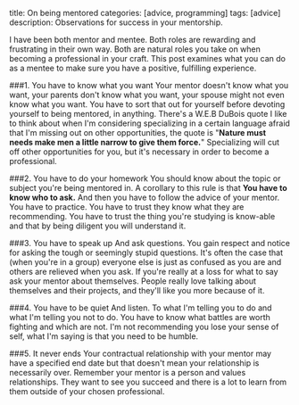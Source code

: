 title: On being mentored
categories: [advice, programming]
tags: [advice]
description: Observations for success in your mentorship.

I have been both mentor and mentee. Both roles are rewarding and
frustrating in their own way. Both are natural roles you take on when
becoming a professional in your craft. This post examines what you can do as a
mentee to make sure you have a positive, fulfilling experience. 


###1. You have to know what you want
Your mentor doesn't know what you want, your parents don't know what you
want, your spouse might not even know what you want. You have to sort
that out for yourself before devoting yourself to being mentored, in
anything. There's a W.E.B DuBois quote I like to think about when I'm
considering specializing in a certain language afraid that I'm missing
out on other opportunities, the quote is "**Nature must needs make men a
little narrow to give them force.**" Specializing will cut off other
opportunities for you, but it's necessary in order to become a
professional. 

###2. You have to do your homework
You should know about the
topic or subject you're being mentored in. A corollary to this rule
is that **You have to know who to ask.** And then you have to follow the
advice of your mentor. You have to practice. You have to trust they know
what they are recommending. You have to trust the thing you're studying
is know-able and that by being diligent you will understand it. 

###3. You have to speak up
And ask questions. You gain respect and notice for asking the tough or
seemingly stupid questions. It's often the case that (when you're in a
group) everyone else is just as confused as you are and others are
relieved when you ask. If you're really at a loss for what to say ask
your mentor about themselves. People really love talking about
themselves and their projects, and they'll like you more because of it. 

###4. You have to be quiet
And listen. To what I'm telling you to do
  and what I'm telling you not to do. You have to know
what battles are worth fighting and which are not. I'm not recommending
you lose your sense of self, what I'm saying is that you need to be
humble. 

###5. It never ends
Your contractual relationship with your mentor may have a specified end
date but that doesn't mean your relationship is necessarily over.
Remember your mentor is a person and values relationships. They want to
see you succeed and there is a lot to learn from them outside of your
chosen professional. 

